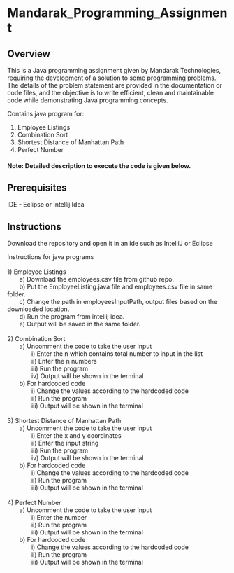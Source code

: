 # Mandarak_Programming_Assignment


## Overview

This is a Java programming assignment given by Mandarak Technologies, requiring the development of a solution to some programming problems. The details of the problem statement are provided in the documentation or code files, and the objective is to write efficient, clean and maintainable code while demonstrating Java programming concepts. <br/>

Contains java program for:<br/>
  1) Employee Listings<br/>
  2) Combination Sort<br/>
  3) Shortest Distance of Manhattan Path</br>
  4) Perfect Number

#### Note: Detailed description to execute the code is given below.

## Prerequisites

IDE - Eclipse or Intellij Idea

## Instructions

Download the repository and open it in an ide such as IntelliJ or Eclipse <br/>

Instructions for java programs<br />
<br />1) Employee Listings<br/>
&nbsp; &nbsp; &nbsp; &nbsp;a) Download the employees.csv file from github repo.<br/>
&nbsp; &nbsp; &nbsp; &nbsp;b) Put the EmployeeListing.java file and employees.csv file in same folder.<br/>
&nbsp; &nbsp; &nbsp; &nbsp;c) Change the path in employeesInputPath, output files based on the downloaded location.<br/>
&nbsp; &nbsp; &nbsp; &nbsp;d) Run the program from intellij idea.<br/>
&nbsp; &nbsp; &nbsp; &nbsp;e) Output will be saved in the same folder.<br/>
<br/>
2) Combination Sort<br/>
&nbsp; &nbsp; &nbsp; &nbsp;a) Uncomment the code to take the user input<br/>
&nbsp; &nbsp; &nbsp; &nbsp;&nbsp; &nbsp; &nbsp; &nbsp;i) Enter the n which contains total number to input in the list<br/>
&nbsp; &nbsp; &nbsp; &nbsp;&nbsp; &nbsp; &nbsp; &nbsp;ii) Enter the n numbers<br/>
&nbsp; &nbsp; &nbsp; &nbsp;&nbsp; &nbsp; &nbsp; &nbsp;iii) Run the program<br/>
&nbsp; &nbsp; &nbsp; &nbsp;&nbsp; &nbsp; &nbsp; &nbsp;iv) Output will be shown in the terminal<br/>
&nbsp; &nbsp; &nbsp; &nbsp;b) For hardcoded code<br/>
&nbsp; &nbsp; &nbsp; &nbsp;&nbsp; &nbsp; &nbsp; &nbsp;i) Change the values according to the hardcoded code<br/>
&nbsp; &nbsp; &nbsp; &nbsp;&nbsp; &nbsp; &nbsp; &nbsp;ii) Run the program<br/>
&nbsp; &nbsp; &nbsp; &nbsp;&nbsp; &nbsp; &nbsp; &nbsp;iii) Output will be shown in the terminal<br/>
<br/>
3) Shortest Distance of Manhattan Path<br/>
&nbsp; &nbsp; &nbsp; &nbsp;a) Uncomment the code to take the user input<br/>
&nbsp; &nbsp; &nbsp; &nbsp;&nbsp; &nbsp; &nbsp; &nbsp;i) Enter the x and y coordinates<br/>
&nbsp; &nbsp; &nbsp; &nbsp;&nbsp; &nbsp; &nbsp; &nbsp;ii) Enter the input string<br/>
&nbsp; &nbsp; &nbsp; &nbsp;&nbsp; &nbsp; &nbsp; &nbsp;iii) Run the program<br/>
&nbsp; &nbsp; &nbsp; &nbsp;&nbsp; &nbsp; &nbsp; &nbsp;iv) Output will be shown in the terminal<br/>
&nbsp; &nbsp; &nbsp; &nbsp;b) For hardcoded code<br/>
&nbsp; &nbsp; &nbsp; &nbsp;&nbsp; &nbsp; &nbsp; &nbsp;i) Change the values according to the hardcoded code<br/>
&nbsp; &nbsp; &nbsp; &nbsp;&nbsp; &nbsp; &nbsp; &nbsp;ii) Run the program<br/>
&nbsp; &nbsp; &nbsp; &nbsp;&nbsp; &nbsp; &nbsp; &nbsp;iii) Output will be shown in the terminal<br/>
<br/>
4) Perfect Number<br />
&nbsp; &nbsp; &nbsp; &nbsp;a) Uncomment the code to take the user input<br/>
&nbsp; &nbsp; &nbsp; &nbsp;&nbsp; &nbsp; &nbsp; &nbsp;i) Enter the number<br/>
&nbsp; &nbsp; &nbsp; &nbsp;&nbsp; &nbsp; &nbsp; &nbsp;ii) Run the program<br/>
&nbsp; &nbsp; &nbsp; &nbsp;&nbsp; &nbsp; &nbsp; &nbsp;iii) Output will be shown in the terminal<br/>
&nbsp; &nbsp; &nbsp; &nbsp;b) For hardcoded code<br/>
&nbsp; &nbsp; &nbsp; &nbsp;&nbsp; &nbsp; &nbsp; &nbsp;i) Change the values according to the hardcoded code<br/>
&nbsp; &nbsp; &nbsp; &nbsp;&nbsp; &nbsp; &nbsp; &nbsp;ii) Run the program<br/>
&nbsp; &nbsp; &nbsp; &nbsp;&nbsp; &nbsp; &nbsp; &nbsp;iii) Output will be shown in the terminal<br/>
<br/>
